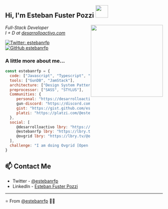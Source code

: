 <h2> Hi, I'm Esteban Fuster Pozzi <img src="https://avatars0.githubusercontent.com/u/5848848?s=460&u=c20aaa863a51e300e5c120389e113b5862793ecc&v=4" width="40"></h2>

<img align='right' src="https://avatars0.githubusercontent.com/u/5848848?s=460&u=c20aaa863a51e300e5c120389e113b5862793ecc&v=4" width="230">

<p><em>Full-Stack Developer</br>
I + D at <a href="https://desarrolloactivo.com/">desarrolloactivo.com</a>
</em></p>

[![Twitter: estebanrfp](https://img.shields.io/twitter/follow/estebanrfp?style=social)](https://twitter.com/estebanrfp)
[![GitHub estebanrfp](https://img.shields.io/github/followers/estebanrfp?label=follow&style=social)](https://github.com/estebanrfp)


### A little more about me...  

```javascript
const estebanrfp = {
  code: ["Javascript", "Typescript", "HTML", "CSS"],
  tools: ["GunDB", "JamStack"],
  architecture: ["Design System Pattern"],
  preprocessor: ["SASS", "STYLUS"],
  Communities: {
     personal: "https://desarrolloactivo.com",
     gun-discord: "https://discord.com/channels/612645357850984470/612645357850984473",
     gist: "https://gist.github.com/estebanrfp",
     platzi: "https://platzi.com/@estebanrfp/"
  },
  social: [ 
     @desarrolloactivo lbry: "https://lbry.tv/@desarrolloactivo:2", 
     @estebanrfp lbry: "https://lbry.tv/@estebanrfp:e",
     @ovgrid lbry: "https://lbry.tv/@ovgrid:d"
  ],
  challenge: "I am doing Ovgrid [Open Virtual Grid], working on real-time shared xr experiences using gundb - a distributed database."
}
```

## 📫 Contact Me
- Twitter - [@estebanrfp](https://twitter.com/estebanrfp)
- LinkedIn - [Esteban Fuster Pozzi](https://www.linkedin.com/in/estebanrfp/)

---

⭐️ From [@estebanrfp](https://github.com/estebanrfp) 👩‍💻 

